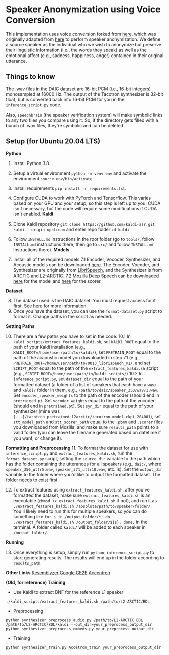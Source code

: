 # Speaker Anonymization using Voice Conversion
This implementation uses voice conversion forked from [here](https://github.com/warisqr007/voice-conversion), which was originally adapted from [here](https://github.com/CorentinJ/Real-Time-Voice-Cloning) to perform speaker anonymization. We define a source speaker as the individual who we wish to anonymize but preserve their linguistic information (i.e., the words they speak) as well as the emotional affect (e.g., sadness, happiness, anger) contained in their original utterance.

## Things to know 
The .wav files in the DAIC dataset are 16-bit PCM (i.e., 16-bit integers) monosampled at 16000 Hz. The output of the Tacotron synthesizer is 32-bit float, but is converted back into 16-bit PCM for you in the `inference_script.py` code.

Also, `speechbrain` (the speaker verification system) will make symbolic links to any two files you compare using it. So, if the directory gets filled with a bunch of .wav files, they're symbolic and can be deleted.

## Setup (for Ubuntu 20.04 LTS)
**Python** 

1. Install Python 3.8.
2. Setup a virtual environment `python -m venv env` and activate the environment `source env/bin/activate`.
3. Install requirements `pip install -r requirements.txt`.
4. Configure CUDA to work with PyTorch and Tensorflow. This varies based on your GPU and your setup, so this step is left up to you. CUDA isn't necessary, but the code will require some modifications if CUDA isn't enabled.
**Kaldi**

5. Clone Kaldi repository `git clone https://github.com/kaldi-asr.git kaldi --origin upstream` and enter repo folder `cd kaldi`.
6. Follow `INSTALL.md` instructions in the root folder (go to `tools/`, follow `INSTALL.md` instructions there, then go to `src/` and follow `INSTALL.md` instructions there).
**Models**

7. Install all of the required models
7.1 Encoder, Vocoder, Synthesizer, and Acoustic models can be downloaded [here](https://drive.google.com/file/d/1HdHqIk3ij2h9m5NqfgWK19OJqEGAgoJv/view?usp=sharing). The Encoder, Vocoder, and Synthesizer are originally from [LibriSpeech](https://www.openslr.org/12), and the Synthesizer is from [ARCTIC](http://www.festvox.org/cmu_arctic/) and [L2-ARCTIC](https://psi.engr.tamu.edu/l2-arctic-corpus/). 
7.2 Mozilla Deep Speech can be downloaded [here](https://github.com/mozilla/DeepSpeech/releases/download/v0.9.3/deepspeech-0.9.3-models.pbmm) for the model and [here](https://github.com/mozilla/DeepSpeech/releases/download/v0.9.3/deepspeech-0.9.3-models.scorer) for the scorer.

**Dataset** 

8. The dataset used is the DAIC dataset. You must request access for it first. See [here](https://dcapswoz.ict.usc.edu/) for more information.
9. Once you have the dataset, you can use the `format-dataset.py` script to format it. Change paths in the script as needed.

**Setting Paths**

10. There are a few paths you have to set in the code.
10.1 In `kaldi_scripts/extract_features_kaldi.sh`, set `KALDI_ROOT` equal to the path of your Kaldi installation (e.g., `KALDI_ROOT=/home/user/path/to/kaldi/`), set `PRETRAIN_ROOT` equal to the path of the acaoustic model you downloaded in step 7.1 (e.g., `PRETRAIN_ROOT=/home/user/path/to/0013_librispeech_v1/`, and set `SCRIPT_ROOT` equal to the path of the `extract_features_kaldi.sh` script (e.g., `SCRIPT_ROOT=/home/user/path/to/kaldi_scripts/`)
10.2 In `inference_script.py`, set `dataset_dir` equal to the path of your formatted dataset (a folder of a list of speakers that each have a `wav/` and `kaldi/` folder in them, e.g., `/path/to/daic/speaker_350/wav/1.wav`. Set `encoder_speaker_weights` to the path of the encoder (should end in `pretrained.pt`. Set `vocoder_weights` equal to the path of the vocoder (should end in `pretrained.pt`). Set `syn_dir` equal to the path of your synthesizer (mine was `[...]/tacotron_pretrained_l2arctic/tacotron_model.ckpt-204001`), set `stt_model_path` and `stt_scorer_path` equal to the `.pbmm` and `.scorer` files you downloaded from Mozilla, and make sure `results_path` points to a valid folder (you can leave the filename generated based on datetime if you want, or change it).

**Formatting and Preprocessing**
11. To format the dataset for use with `inference_script.py` and `extract_features_kaldi.sh`, run the `format_dataset.py` script, setting the `source_dir` variable to the path which has the folder containing the utterances for all speakers (e.g., `daic/`, where `speaker_350_uttr5.wav`, `speaker_371_uttr10.wav`, etc. is). Set the `output_dir` variable to the folder where you'd like to output the formatted dataset. The folder needs to exist first.

12. To extract features using `extract_features_kaldi.sh`, after you've formatted the dataset, make sure `extract_features_kaldi.sh` is an executable (`chmod +x extract_features_kaldi.sh` if not), and run it as `./extract_features_kaldi.sh /absolute/path/to/speaker/folder/`. You'll likely need to run this for multiple speakers, so you can do something like `for s in /output_folder/*; do ./extract_features_kaldi.sh /output_folder/${s}; done;` in the terminal. A folder called `kaldi/` will be added to each speaker in `/output_folder/`.

**Running**

13. Once everything is setup, simply run `python inference_script.py` to start generating results. The results will end up in the folder according to `results_path`.

**Other Links**
[Resemblyzer](https://github.com/resemble-ai/Resemblyzer)
[Google GE2E](https://arxiv.org/pdf/1710.10467.pdf)
[Accentron](https://psi.engr.tamu.edu/wp-content/uploads/2021/10/1-s2.0-S0885230821001029-main.pdf)

**(Old, for reference) Training**

* Use Kaldi to extract BNF for the reference L1 speaker
```
./kaldi_scripts/extract_features_kaldi.sh /path/to/L2-ARCTIC/BDL
```
* Preprocessing
```
python synthesizer_preprocess_audio.py /path/to/L2-ARCTIC BDL /path/to/L2-ARCTIC/BDL/kaldi --out_dir=your_preprocess_output_dir
python synthesizer_preprocess_embeds.py your_preprocess_output_dir
```
* Training
```
python synthesizer_train.py Accetron_train your_preprocess_output_dir
```
